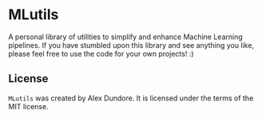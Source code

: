 # MLutils

A personal library of utilities to simplify and enhance Machine Learning pipelines. If you have stumbled upon this library and see anything you like, please feel free to use the code for your own projects! :)

## License

`MLutils` was created by Alex Dundore. It is licensed under the terms of the MIT license.